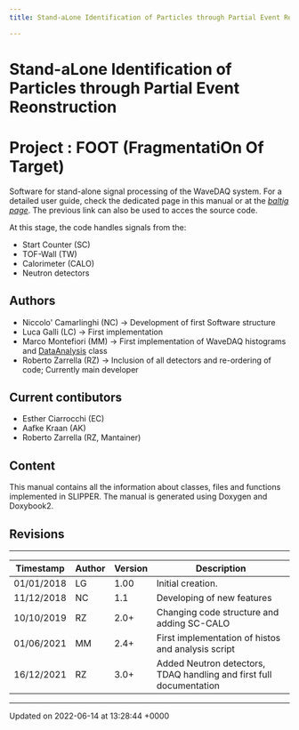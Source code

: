 ```yaml
---
title: Stand-aLone Identification of Particles through Partial Event Reonstruction

---
```


# Stand-aLone Identification of Particles through Partial Event Reonstruction




# Project     : FOOT (FragmentatiOn Of Target)

Software for stand-alone signal processing of the WaveDAQ system. For a detailed user guide, check the dedicated page in this manual or at the [_baltig page_](https://baltig.infn.it/zarrella/slipper/). The previous link can also be used to acces the source code.

At this stage, the code handles signals from the:

* Start Counter (SC)
* TOF-Wall (TW)
* Calorimeter (CALO)
* Neutron detectors

## Authors



* Niccolo' Camarlinghi (NC) -> Development of first Software structure
* Luca Galli (LC) -> First implementation
* Marco Montefiori (MM) -> First implementation of WaveDAQ histograms and [DataAnalysis](/Classes/classDataAnalysis.md) class
* Roberto Zarrella (RZ) -> Inclusion of all detectors and re-ordering of code; Currently main developer

## Current contibutors



* Esther Ciarrocchi (EC)
* Aafke Kraan (AK)
* Roberto Zarrella (RZ, Mantainer)

## Content

This manual contains all the information about classes, files and functions implemented in SLIPPER. The manual is generated using Doxygen and Doxybook2.


## Revisions



------------------


| Timestamp    | Author    | Version    | Description     |
|  -------- | -------- | -------- | -------- |
| 01/01/2018    | LG    | 1.00    | Initial creation.     |
| 11/12/2018    | NC    | 1.1    | Developing of new features     |
| 10/10/2019    | RZ    | 2.0+    | Changing code structure and adding SC-CALO     |
| 01/06/2021    | MM    | 2.4+    | First implementation of histos and analysis script     |
| 16/12/2021    | RZ    | 3.0+    | Added Neutron detectors, TDAQ handling and first full documentation    |

-------------------------------

Updated on 2022-06-14 at 13:28:44 +0000
